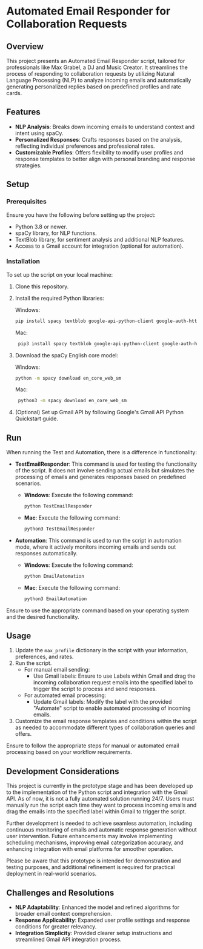 # Automated Email Responder for Collaboration Requests

## Overview

This project presents an Automated Email Responder script, tailored for professionals like Max Grabel, a DJ and Music Creator. It streamlines the process of responding to collaboration requests by utilizing Natural Language Processing (NLP) to analyze incoming emails and automatically generating personalized replies based on predefined profiles and rate cards.

## Features

- **NLP Analysis**: Breaks down incoming emails to understand context and intent using spaCy.
- **Personalized Responses**: Crafts responses based on the analysis, reflecting individual preferences and professional rates.
- **Customizable Profiles**: Offers flexibility to modify user profiles and response templates to better align with personal branding and response strategies.

## Setup

### Prerequisites

Ensure you have the following before setting up the project:
- Python 3.8 or newer.
- spaCy library, for NLP functions.
- TextBlob library, for sentiment analysis and additional NLP features.
- Access to a Gmail account for integration (optional for automation).

### Installation

To set up the script on your local machine:

1. Clone this repository.
2. Install the required Python libraries:

    Windows:
    ```bash
    pip install spacy textblob google-api-python-client google-auth-httplib2 google-auth-oauthlib
    ```
    Mac:
   ```bash
    pip3 install spacy textblob google-api-python-client google-auth-httplib2 google-auth-oauthlib
    ```

4. Download the spaCy English core model:
   
    Windows:
    ```bash
    python -m spacy download en_core_web_sm
    ```
    Mac:
   ```bash
    python3 -m spacy download en_core_web_sm
    ```

    

6. (Optional) Set up Gmail API by following Google's Gmail API Python Quickstart guide.

## Run

When running the Test and Automation, there is a difference in functionality:

- **TestEmailResponder**: This command is used for testing the functionality of the script. It does not involve sending actual emails but simulates the processing of emails and generates responses based on predefined scenarios.

    - **Windows**: Execute the following command:
        ```bash
        python TestEmailResponder
        ```

    - **Mac**: Execute the following command:
        ```bash
        python3 TestEmailResponder
        ```

- **Automation**: This command is used to run the script in automation mode, where it actively monitors incoming emails and sends out responses automatically.

    - **Windows**: Execute the following command:
        ```bash
        python EmailAutomation
        ```

    - **Mac**: Execute the following command:
        ```bash
        python3 EmailAutomation
        ```

Ensure to use the appropriate command based on your operating system and the desired functionality.

## Usage

1. Update the `max_profile` dictionary in the script with your information, preferences, and rates.
2. Run the script.
   - For manual email sending:
     - Use Gmail labels: Ensure to use Labels within Gmail and drag the incoming collaboration request emails into the specified label to trigger the script to process and send responses.
   - For automated email processing:
     - Update Gmail labels: Modify the label with the provided "Automate" script to enable automated processing of incoming emails.
3. Customize the email response templates and conditions within the script as needed to accommodate different types of collaboration queries and offers.

Ensure to follow the appropriate steps for manual or automated email processing based on your workflow requirements.

## Development Considerations

This project is currently in the prototype stage and has been developed up to the implementation of the Python script and integration with the Gmail API. As of now, it is not a fully automated solution running 24/7. Users must manually run the script each time they want to process incoming emails and drag the emails into the specified label within Gmail to trigger the script.

Further development is needed to achieve seamless automation, including continuous monitoring of emails and automatic response generation without user intervention. Future enhancements may involve implementing scheduling mechanisms, improving email categorization accuracy, and enhancing integration with email platforms for smoother operation.

Please be aware that this prototype is intended for demonstration and testing purposes, and additional refinement is required for practical deployment in real-world scenarios.


## Challenges and Resolutions

- **NLP Adaptability**: Enhanced the model and refined algorithms for broader email context comprehension.
- **Response Applicability**: Expanded user profile settings and response conditions for greater relevancy.
- **Integration Simplicity**: Provided clearer setup instructions and streamlined Gmail API integration process.


